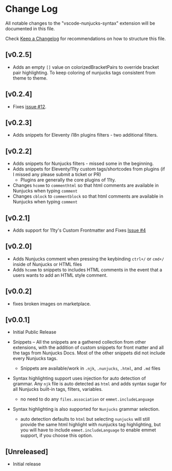 # Change Log

All notable changes to the "vscode-nunjucks-syntax" extension will be documented in this file.

Check [Keep a Changelog](http://keepachangelog.com/) for recommendations on how to structure this file.

## [v0.2.5]
- Adds an empty `[]` value on colorizedBracketPairs to override bracket pair highlighting. To keep coloring of nunjucks tags consistent from theme to theme.
## [v0.2.4]

- Fixes [issue #12](https://github.com/edheltzel/nunjucks-for-visual-studio-code/issues/12).
## [v0.2.3]

- Adds snippets for Eleventy i18n plugins filters - two additional filters.
## [v0.2.2]

- Adds snippets for Nunjucks filters - missed some in the beginning.
- Adds snippets for Eleventy/11ty custom tags/shortcodes from plugins (if I missed any please submit a ticket or PR)
  - Plugins are generally the core plugins of 11ty.
- Changes `hcomm` to `commenthtml` so that html comments are available in Nunjucks when typing `comment`
- Changes `cblock` to `commentblock` so that html comments are available in Nunjucks when typing `comment`

## [v0.2.1]

- Adds support for 11ty's Custom Frontmatter and Fixes [Issue #4](https://github.com/edheltzel/nunjucks-for-visual-studio-code/issues/4)

## [v0.2.0]

- Adds Nunjucks comment when pressing the keybinding `ctrl+/` or `cmd+/` inside of Nunjucks or HTML files
- Adds `hcomm` to snippets to includes HTML comments in the event that a users wants to add an HTML style comment.

## [v0.0.2]

- fixes broken images on marketplace.

## [v0.0.1]

- Initial Public Release

- Snippets – All the snippets are a gathered collection from other extensions, with the addition of custom snippets for front matter and all the tags from Nunjucks Docs. Most of the other snippets did not include every Nunjucks tags.

  - Snippets are available/work in `.njk`, `.nunjucks`, `.html`, and `.md` files

- Syntax highlighting support uses injection for auto detection of grammar. Any `njk` file is auto detected as `html` and adds syntax sugar for all Nunjucks built-in tags, filters, variables.

  - no need to do any `files.association` or `emmet.includeLanguage`

- Syntax highlighting is also supported for `Nunjucks` grammar selection.
  - auto detection defaults to `html` but selecting `nunjucks` will still provide the same html highlight with nunjucks tag highlighting, but you will have to include `emmet.includeLanguage` to enable emmet support, if you choose this option.

## [Unreleased]

- Initial release
